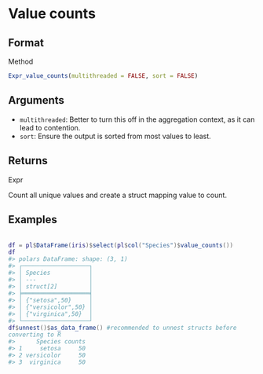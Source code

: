 # Value counts

## Format

Method

```r
Expr_value_counts(multithreaded = FALSE, sort = FALSE)
```

## Arguments

- `multithreaded`: Better to turn this off in the aggregation context, as it can lead to contention.
- `sort`: Ensure the output is sorted from most values to least.

## Returns

Expr

Count all unique values and create a struct mapping value to count.

## Examples

<pre class='r-example'> <code> <span class='r-in'><span></span></span>
<span class='r-in'><span><span class='va'>df</span> <span class='op'>=</span> <span class='va'>pl</span><span class='op'>$</span><span class='fu'>DataFrame</span><span class='op'>(</span><span class='va'>iris</span><span class='op'>)</span><span class='op'>$</span><span class='fu'>select</span><span class='op'>(</span><span class='va'>pl</span><span class='op'>$</span><span class='fu'>col</span><span class='op'>(</span><span class='st'>"Species"</span><span class='op'>)</span><span class='op'>$</span><span class='fu'>value_counts</span><span class='op'>(</span><span class='op'>)</span><span class='op'>)</span></span></span>
<span class='r-in'><span><span class='va'>df</span></span></span>
<span class='r-out co'><span class='r-pr'>#&gt;</span> polars DataFrame: shape: (3, 1)</span>
<span class='r-out co'><span class='r-pr'>#&gt;</span> ┌───────────────────┐</span>
<span class='r-out co'><span class='r-pr'>#&gt;</span> │ Species           │</span>
<span class='r-out co'><span class='r-pr'>#&gt;</span> │ ---               │</span>
<span class='r-out co'><span class='r-pr'>#&gt;</span> │ struct[2]         │</span>
<span class='r-out co'><span class='r-pr'>#&gt;</span> ╞═══════════════════╡</span>
<span class='r-out co'><span class='r-pr'>#&gt;</span> │ {"setosa",50}     │</span>
<span class='r-out co'><span class='r-pr'>#&gt;</span> │ {"versicolor",50} │</span>
<span class='r-out co'><span class='r-pr'>#&gt;</span> │ {"virginica",50}  │</span>
<span class='r-out co'><span class='r-pr'>#&gt;</span> └───────────────────┘</span>
<span class='r-in'><span><span class='va'>df</span><span class='op'>$</span><span class='fu'>unnest</span><span class='op'>(</span><span class='op'>)</span><span class='op'>$</span><span class='fu'>as_data_frame</span><span class='op'>(</span><span class='op'>)</span> <span class='co'>#recommended to unnest structs before converting to R</span></span></span>
<span class='r-out co'><span class='r-pr'>#&gt;</span>      Species counts</span>
<span class='r-out co'><span class='r-pr'>#&gt;</span> 1     setosa     50</span>
<span class='r-out co'><span class='r-pr'>#&gt;</span> 2 versicolor     50</span>
<span class='r-out co'><span class='r-pr'>#&gt;</span> 3  virginica     50</span>
 </code></pre>